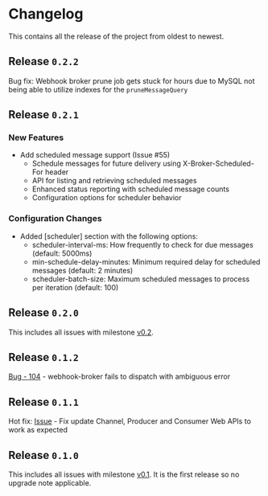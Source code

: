 # Changelog

This contains all the release of the project from oldest to newest.

## Release `0.2.2`
Bug fix: Webhook broker prune job gets stuck for hours due to MySQL not being able to utilize indexes for the `pruneMessageQuery`

## Release `0.2.1`

### New Features

- Add scheduled message support (Issue #55)
  - Schedule messages for future delivery using X-Broker-Scheduled-For header
  - API for listing and retrieving scheduled messages
  - Enhanced status reporting with scheduled message counts
  - Configuration options for scheduler behavior

### Configuration Changes

- Added [scheduler] section with the following options:
  - scheduler-interval-ms: How frequently to check for due messages (default: 5000ms)
  - min-schedule-delay-minutes: Minimum required delay for scheduled messages (default: 2 minutes)
  - scheduler-batch-size: Maximum scheduled messages to process per iteration (default: 100)

## Release `0.2.0`

This includes all issues with milestone [v0.2](https://github.com/newscred/webhook-broker/issues?q=is%3Aissue%20state%3Aclosed%20milestone%3Av0.2).

## Release `0.1.2`

[Bug - 104](https://github.com/newscred/webhook-broker/issues/104) - webhook-broker fails to dispatch with ambiguous error

## Release `0.1.1`

Hot fix: [Issue](https://github.com/newscred/webhook-broker/issues/83) - Fix update Channel, Producer and Consumer Web APIs to work as expected

## Release `0.1.0`

This includes all issues with milestone [v0.1](https://github.com/newscred/webhook-broker/issues?q=is%3Aissue+milestone%3Av0.1). It is the first release so no upgrade note applicable.
